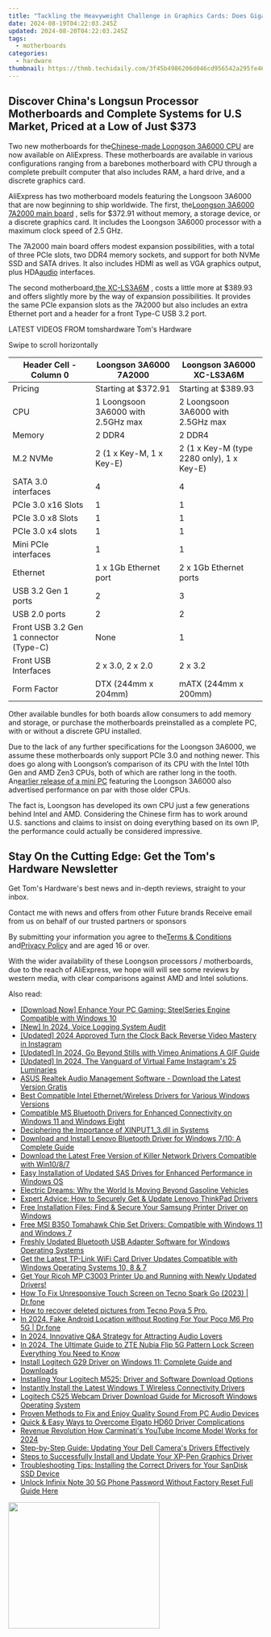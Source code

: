 ```yaml
---
title: "Tackling the Heavyweight Challenge in Graphics Cards: Does Gigabyte's Enhanced Motherboard Offer a Reliable Fix to Persistent GPU PCB Cracking Problems"
date: 2024-08-19T04:22:03.245Z
updated: 2024-08-20T04:22:03.245Z
tags:
  - motherboards
categories:
  - hardware
thumbnail: https://thmb.techidaily.com/3f45b4986206d046cd956542a295fe465671e73b81f9c11e8f6862999203849a.jpg
---
```


## Discover China's Longsun Processor Motherboards and Complete Systems for U.S Market, Priced at a Low of Just $373

Two new motherboards for the[Chinese-made Loongson 3A6000 CPU](https://tools.techidaily.com) are now available on AliExpress. These motherboards are available in various configurations ranging from a barebones motherboard with CPU through a complete prebuilt computer that also includes RAM, a hard drive, and a discrete graphics card.

 AliExpress has two motherboard models featuring the Longsoon 3A6000 that are now beginning to ship worldwide. The first, the[Loongson 3A6000 7A2000 main board](https://go.redirectingat.com/?id=92X1584492&xcust=tomshardware%5Fus%5F3426833342212546179&xs=1&url=https%3A%2F%2Fwww.aliexpress.us%2Fitem%2F3256806533337744.html&sref=https%3A%2F%2Fwww.tomshardware.com%2Fpc-components%2Fmotherboards%2Fmotherboards-and-systems-with-chinas-loongson-cpus-now-shipping-to-us-customers-options-start-from-dollar373-for-a-dtx-board-with-processor-and-cooler) , sells for $372.91 without memory, a storage device, or a discrete graphics card. It includes the Loongson 3A6000 processor with a maximum clock speed of 2.5 GHz.

 The 7A2000 main board offers modest expansion possibilities, with a total of three PCIe slots, two DDR4 memory sockets, and support for both NVMe SSD and SATA drives. It also includes HDMI as well as VGA graphics output, plus HDA[audio](https://tools.techidaily.com) interfaces.

 The second motherboard,[the XC-LS3A6M](https://go.redirectingat.com/?id=92X1584492&xcust=tomshardware%5Fus%5F1274473871414481181&xs=1&url=https%3A%2F%2Fwww.aliexpress.us%2Fitem%2F3256806779224228.html%23nav-specification&sref=https%3A%2F%2Fwww.tomshardware.com%2Fpc-components%2Fmotherboards%2Fmotherboards-and-systems-with-chinas-loongson-cpus-now-shipping-to-us-customers-options-start-from-dollar373-for-a-dtx-board-with-processor-and-cooler) , costs a little more at $389.93 and offers slightly more by the way of expansion possibilities. It provides the same PCIe expansion slots as the 7A2000 but also includes an extra Ethernet port and a header for a front Type-C USB 3.2 port.

 LATEST VIDEOS FROM tomshardware Tom's Hardware

 Swipe to scroll horizontally

| Header Cell - Column 0                 | Loongson 3A6000 7A2000             | Loongson 3A6000 XC-LS3A6M                 |
| -------------------------------------- | ---------------------------------- | ----------------------------------------- |
| Pricing                                | Starting at $372.91                | Starting at $389.93                       |
| CPU                                    | 1 Loongsoon 3A6000 with 2.5GHz max | 2 Loongsoon 3A6000 with 2.5GHz max        |
| Memory                                 | 2 DDR4                             | 2 DDR4                                    |
| M.2 NVMe                               | 2 (1 x Key-M, 1 x Key-E)           | 2 (1 x Key-M (type 2280 only), 1 x Key-E) |
| SATA 3.0 interfaces                    | 4                                  | 4                                         |
| PCIe 3.0 x16 Slots                     | 1                                  | 1                                         |
| PCIe 3.0 x8 Slots                      | 1                                  | 1                                         |
| PCIe 3.0 x4 slots                      | 1                                  | 1                                         |
| Mini PCIe interfaces                   | 1                                  | 1                                         |
| Ethernet                               | 1 x 1Gb Ethernet port              | 2 x 1Gb Ethernet ports                    |
| USB 3.2 Gen 1 ports                    | 2                                  | 3                                         |
| USB 2.0 ports                          | 2                                  | 2                                         |
| Front USB 3.2 Gen 1 connector (Type-C) | None                               | 1                                         |
| Front USB Interfaces                   | 2 x 3.0, 2 x 2.0                   | 2 x 3.2                                   |
| Form Factor                            | DTX (244mm x 204mm)                | mATX (244mm x 200mm)                      |

 Other available bundles for both boards allow consumers to add memory and storage, or purchase the motherboards preinstalled as a complete PC, with or without a discrete GPU installed.

 Due to the lack of any further specifications for the Loongson 3A6000, we assume these motherboards only support PCIe 3.0 and nothing newer. This does go along with Loongson’s comparison of its CPU with the Intel 10th Gen and AMD Zen3 CPUs, both of which are rather long in the tooth. An[earlier release of a mini PC](https://tools.techidaily.com) featuring the Loongson 3A6000 also advertised performance on par with those older CPUs.

 The fact is, Loongson has developed its own CPU just a few generations behind Intel and AMD. Considering the Chinese firm has to work around U.S. sanctions and claims to insist on doing everything based on its own IP, the performance could actually be considered impressive.

## Stay On the Cutting Edge: Get the Tom's Hardware Newsletter

 Get Tom's Hardware's best news and in-depth reviews, straight to your inbox.

 Contact me with news and offers from other Future brands  Receive email from us on behalf of our trusted partners or sponsors

 By submitting your information you agree to the[Terms & Conditions](https://futureplc.com/terms-conditions/) and[Privacy Policy](https://futureplc.com/privacy-policy/) and are aged 16 or over.

 With the wider availability of these Loongson processors / motherboards, due to the reach of AliExpress, we hope will will see some reviews by western media, with clear comparisons against AMD and Intel solutions.

<ins class="adsbygoogle"
     style="display:block"
     data-ad-format="autorelaxed"
     data-ad-client="ca-pub-7571918770474297"
     data-ad-slot="1223367746"></ins>



<ins class="adsbygoogle"
     style="display:block"
     data-ad-client="ca-pub-7571918770474297"
     data-ad-slot="8358498916"
     data-ad-format="auto"
     data-full-width-responsive="true"></ins>

<span class="atpl-alsoreadstyle">Also read:</span>
<div><ul>
<li><a href="https://hardware-updates.techidaily.com/download-now-enhance-your-pc-gaming-steelseries-engine-compatible-with-windows-10/"><u>[Download Now] Enhance Your PC Gaming: SteelSeries Engine Compatible with Windows 10</u></a></li>
<li><a href="https://screen-sharing-recording.techidaily.com/new-in-2024-voice-logging-system-audit/"><u>[New] In 2024, Voice Logging System Audit</u></a></li>
<li><a href="https://instagram-clips.techidaily.com/updated-2024-approved-turn-the-clock-back-reverse-video-mastery-in-instagram/"><u>[Updated] 2024 Approved  Turn the Clock Back  Reverse Video Mastery in Instagram</u></a></li>
<li><a href="https://vimeo-videos.techidaily.com/updated-in-2024-go-beyond-stills-with-vimeo-animations-a-gif-guide/"><u>[Updated] In 2024, Go Beyond Stills with Vimeo Animations  A GIF Guide</u></a></li>
<li><a href="https://instagram-videos.techidaily.com/updated-in-2024-the-vanguard-of-virtual-fame-instagrams-25-luminaries/"><u>[Updated] In 2024, The Vanguard of Virtual Fame  Instagram's 25 Luminaries</u></a></li>
<li><a href="https://hardware-updates.techidaily.com/asus-realtek-audio-management-software-download-the-latest-version-gratis/"><u>ASUS Realtek Audio Management Software - Download the Latest Version Gratis</u></a></li>
<li><a href="https://hardware-updates.techidaily.com/best-compatible-intel-ethernetwireless-drivers-for-various-windows-versions/"><u>Best Compatible Intel Ethernet/Wireless Drivers for Various Windows Versions</u></a></li>
<li><a href="https://hardware-updates.techidaily.com/compatible-ms-bluetooth-drivers-for-enhanced-connectivity-on-windows-11-and-windows-eight/"><u>Compatible MS Bluetooth Drivers for Enhanced Connectivity on Windows 11 and Windows Eight</u></a></li>
<li><a href="https://common-error.techidaily.com/deciphering-the-importance-of-xinput13dll-in-systems/"><u>Deciphering the Importance of XINPUT1_3.dll in Systems</u></a></li>
<li><a href="https://hardware-updates.techidaily.com/download-and-install-lenovo-bluetooth-driver-for-windows-710-a-complete-guide/"><u>Download and Install Lenovo Bluetooth Driver for Windows 7/10: A Complete Guide</u></a></li>
<li><a href="https://hardware-updates.techidaily.com/download-the-latest-free-version-of-killer-network-drivers-compatible-with-win1087/"><u>Download the Latest Free Version of Killer Network Drivers Compatible with Win10/8/7</u></a></li>
<li><a href="https://hardware-updates.techidaily.com/easy-installation-of-updated-sas-drives-for-enhanced-performance-in-windows-os/"><u>Easy Installation of Updated SAS Drives for Enhanced Performance in Windows OS</u></a></li>
<li><a href="https://tech-recovery.techidaily.com/electric-dreams-why-the-world-is-moving-beyond-gasoline-vehicles/"><u>Electric Dreams: Why the World Is Moving Beyond Gasoline Vehicles</u></a></li>
<li><a href="https://hardware-updates.techidaily.com/expert-advice-how-to-securely-get-and-update-lenovo-thinkpad-drivers/"><u>Expert Advice: How to Securely Get & Update Lenovo ThinkPad Drivers</u></a></li>
<li><a href="https://hardware-updates.techidaily.com/free-installation-files-find-and-secure-your-samsung-printer-driver-on-windows/"><u>Free Installation Files: Find & Secure Your Samsung Printer Driver on Windows</u></a></li>
<li><a href="https://hardware-updates.techidaily.com/free-msi-b350-tomahawk-chip-set-drivers-compatible-with-windows-11-and-windows-7/"><u>Free MSI B350 Tomahawk Chip Set Drivers: Compatible with Windows 11 and Windows 7</u></a></li>
<li><a href="https://hardware-updates.techidaily.com/freshly-updated-bluetooth-usb-adapter-software-for-windows-operating-systems/"><u>Freshly Updated Bluetooth USB Adapter Software for Windows Operating Systems</u></a></li>
<li><a href="https://hardware-updates.techidaily.com/get-the-latest-tp-link-wifi-card-driver-updates-compatible-with-windows-operating-systems-10-8-and-7/"><u>Get the Latest TP-Link WiFi Card Driver Updates Compatible with Windows Operating Systems 10, 8 & 7</u></a></li>
<li><a href="https://hardware-updates.techidaily.com/1722965658589-get-your-ricoh-mp-c3003-printer-up-and-running-with-newly-updated-drivers/"><u>Get Your Ricoh MP C3003 Printer Up and Running with Newly Updated Drivers!</u></a></li>
<li><a href="https://fix-guide.techidaily.com/how-to-fix-unresponsive-touch-screen-on-tecno-spark-go-2023-drfone-by-drfone-fix-android-problems-fix-android-problems/"><u>How To Fix Unresponsive Touch Screen on Tecno Spark Go (2023) | Dr.fone</u></a></li>
<li><a href="https://blog-min.techidaily.com/how-to-recover-deleted-pictures-from-tecno-pova-5-pro-by-fonelab-android-recover-pictures/"><u>How to recover deleted pictures from Tecno Pova 5 Pro.</u></a></li>
<li><a href="https://android-location.techidaily.com/in-2024-fake-android-location-without-rooting-for-your-poco-m6-pro-5g-drfone-by-drfone-virtual/"><u>In 2024, Fake Android Location without Rooting For Your Poco M6 Pro 5G | Dr.fone</u></a></li>
<li><a href="https://some-knowledge.techidaily.com/in-2024-innovative-qanda-strategy-for-attracting-audio-lovers/"><u>In 2024, Innovative Q&A Strategy for Attracting Audio Lovers</u></a></li>
<li><a href="https://unlock-android.techidaily.com/in-2024-the-ultimate-guide-to-zte-nubia-flip-5g-pattern-lock-screen-everything-you-need-to-know-by-drfone-android/"><u>In 2024, The Ultimate Guide to ZTE Nubia Flip 5G Pattern Lock Screen Everything You Need to Know</u></a></li>
<li><a href="https://hardware-updates.techidaily.com/install-logitech-g29-driver-on-windows-11-complete-guide-and-downloads/"><u>Install Logitech G29 Driver on Windows 11: Complete Guide and Downloads</u></a></li>
<li><a href="https://hardware-updates.techidaily.com/installing-your-logitech-m525-driver-and-software-download-options/"><u>Installing Your Logitech M525: Driver and Software Download Options</u></a></li>
<li><a href="https://hardware-updates.techidaily.com/instantly-install-the-latest-windows-t-wireless-connectivity-drivers/"><u>Instantly Install the Latest Windows T Wireless Connectivity Drivers</u></a></li>
<li><a href="https://hardware-updates.techidaily.com/logitech-c525-webcam-driver-download-guide-for-microsoft-windows-operating-system/"><u>Logitech C525 Webcam Driver Download Guide for Microsoft Windows Operating System</u></a></li>
<li><a href="https://sound-issues.techidaily.com/proven-methods-to-fix-and-enjoy-quality-sound-from-pc-audio-devices/"><u>Proven Methods to Fix and Enjoy Quality Sound From PC Audio Devices</u></a></li>
<li><a href="https://hardware-updates.techidaily.com/quick-and-easy-ways-to-overcome-elgato-hd60-driver-complications/"><u>Quick & Easy Ways to Overcome Elgato HD60 Driver Complications</u></a></li>
<li><a href="https://facebook-video-share.techidaily.com/revenue-revolution-how-carminatis-youtube-income-model-works-for-2024/"><u>Revenue Revolution  How Carminati's YouTube Income Model Works for 2024</u></a></li>
<li><a href="https://hardware-updates.techidaily.com/step-by-step-guide-updating-your-dell-cameras-drivers-effectively/"><u>Step-by-Step Guide: Updating Your Dell Camera's Drivers Effectively</u></a></li>
<li><a href="https://hardware-updates.techidaily.com/steps-to-successfully-install-and-update-your-xp-pen-graphics-driver/"><u>Steps to Successfully Install and Update Your XP-Pen Graphics Driver</u></a></li>
<li><a href="https://hardware-updates.techidaily.com/troubleshooting-tips-installing-the-correct-drivers-for-your-sandisk-ssd-device/"><u>Troubleshooting Tips: Installing the Correct Drivers for Your SanDisk SSD Device</u></a></li>
<li><a href="https://unlock-android.techidaily.com/unlock-infinix-note-30-5g-phone-password-without-factory-reset-full-guide-here-by-drfone-android/"><u>Unlock Infinix Note 30 5G Phone Password Without Factory Reset Full Guide Here</u></a></li>
</ul></div>

<!-- affiliate ads begin -->
<a href="https://dhgate.sjv.io/c/5597632/1678785/12108" target="_top" id="1678785"><img src="//a.impactradius-go.com/display-ad/12108-1678785" border="0" alt="" width="300" height="250"/></a>
<!-- affiliate ads end -->